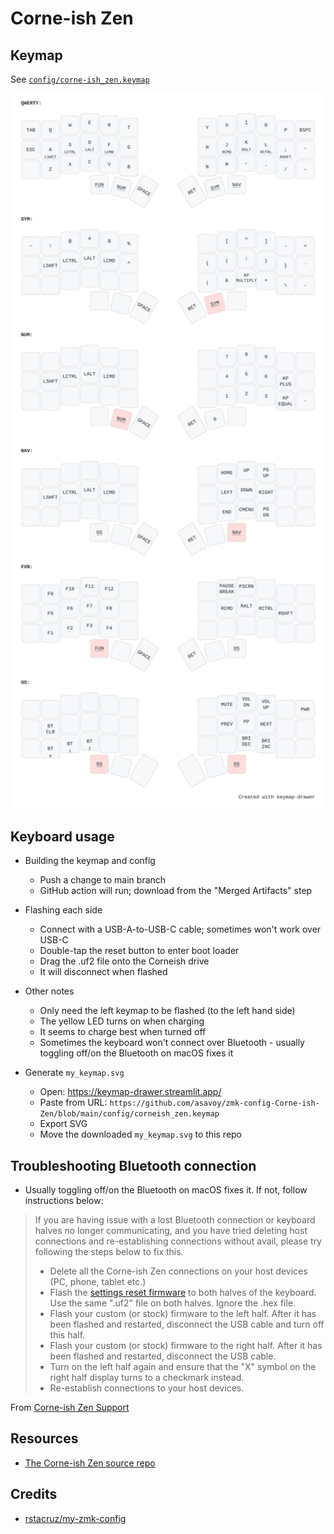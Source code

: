 # Corne-ish Zen

## Keymap

See [`config/corne-ish_zen.keymap`](config/corne-ish_zen.keymap)

<img src="./my_keymap.svg" width="600">

## Keyboard usage

- Building the keymap and config

  - Push a change to main branch
  - GitHub action will run; download from the "Merged Artifacts" step

- Flashing each side

  - Connect with a USB-A-to-USB-C cable; sometimes won't work over USB-C
  - Double-tap the reset button to enter boot loader
  - Drag the .uf2 file onto the Corneish drive
  - It will disconnect when flashed

- Other notes

  - Only need the left keymap to be flashed (to the left hand side)
  - The yellow LED turns on when charging
  - It seems to charge best when turned off
  - Sometimes the keyboard won't connect over Bluetooth - usually toggling off/on the Bluetooth on macOS fixes it

- Generate `my_keymap.svg`

  - Open: https://keymap-drawer.streamlit.app/
  - Paste from URL: `https://github.com/asavoy/zmk-config-Corne-ish-Zen/blob/main/config/corneish_zen.keymap`
  - Export SVG
  - Move the downloaded `my_keymap.svg` to this repo

## Troubleshooting Bluetooth connection

- Usually toggling off/on the Bluetooth on macOS fixes it. If not, follow instructions below:

> If you are having issue with a lost Bluetooth connection or keyboard halves no longer communicating, and you have tried deleting host connections and re-establishing connections without avail, please try following the steps below to fix this.
>
> - Delete all the Corne-ish Zen connections on your host devices (PC, phone, tablet etc.)
> - Flash the [settings reset firmware](https://cdn.shopify.com/s/files/1/0523/0847/6068/files/Corne-ish_Zen_settings_reset_firmware.zip?v=1684845614) to both halves of the keyboard. Use the same ".uf2" file on both halves. Ignore the .hex file.
> - Flash your custom (or stock) firmware to the left half. After it has been flashed and restarted, disconnect the USB cable and turn off this half.
> - Flash your custom (or stock) firmware to the right half. After it has been flashed and restarted, disconnect the USB cable.
> - Turn on the left half again and ensure that the "X" symbol on the right half display turns to a checkmark instead.
> - Re-establish connections to your host devices.

From [Corne-ish Zen Support](https://lowprokb.ca/pages/corne-ish-zen-support)

## Resources

- [The Corne-ish Zen source repo](https://github.com/LOWPROKB/zmk-config-Corne-ish-Zen)

## Credits

- [rstacruz/my-zmk-config](https://github.com/rstacruz/my-zmk-config)
